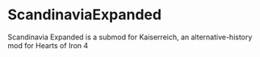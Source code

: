 # ScandinaviaExpanded
Scandinavia Expanded is a submod for Kaiserreich, an alternative-history mod for Hearts of Iron 4
